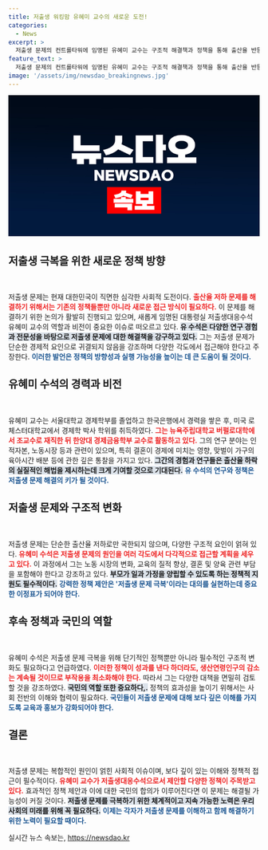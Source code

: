 ```yaml
---
title: 저출생 워킹맘 유혜미 교수의 새로운 도전!
categories:
  - News
excerpt: >
  저출생 문제의 컨트롤타워에 임명된 유혜미 교수는 구조적 해결책과 정책을 통해 출산율 반등을 이끌겠다며 획기적 대안을 준비 중. 전문가로서의 통찰과 워킹맘으로서의 경험이 기대된다!
feature_text: >
  저출생 문제의 컨트롤타워에 임명된 유혜미 교수는 구조적 해결책과 정책을 통해 출산율 반등을 이끌겠다며 획기적 대안을 준비 중. 전문가로서의 통찰과 워킹맘으로서의 경험이 기대된다!
image: '/assets/img/newsdao_breakingnews.jpg'
---
```


<p><img src="/assets/img/newsdao_breakingnews.jpg" alt="pcversion 속보" /></p>

<h2 data-ke-size="size26">저출생 극복을 위한 새로운 정책 방향</h2>

<p data-ke-size="size16">&nbsp;</p>

<p>저출생 문제는 현재 대한민국이 직면한 심각한 사회적 도전이다. <b><span style="color: #ee2323;">출산율 저하 문제를 해결하기 위해서는 기존의 정책들뿐만 아니라 새로운 접근 방식이 필요하다.</span></b> 이 문제를 해결하기 위한 논의가 활발히 진행되고 있으며, 새롭게 임명된 대통령실 저출생대응수석 유혜미 교수의 역할과 비전이 중요한 이슈로 떠오르고 있다. <b><span style="background-color: #21538527;">유 수석은 다양한 연구 경험과 전문성을 바탕으로 저출생 문제에 대한 해결책을 강구하고 있다.</span></b> 그는 저출생 문제가 단순한 경제적 요인으로 귀결되지 않음을 강조하며 다양한 각도에서 접근해야 한다고 주장한다. <b><span style="color: #1a5490;">이러한 발언은 정책의 방향성과 실행 가능성을 높이는 데 큰 도움이 될 것이다.</span></b></p>

<h2 data-ke-size="size26">유혜미 수석의 경력과 비전</h2>

<p data-ke-size="size16">&nbsp;</p>

<p>유혜미 교수는 서울대학교 경제학부를 졸업하고 한국은행에서 경력을 쌓은 후, 미국 로체스터대학교에서 경제학 박사 학위를 취득하였다. <b><span style="color: #ee2323;">그는 뉴욕주립대학교 버펄로대학에서 조교수로 재직한 뒤 한양대 경제금융학부 교수로 활동하고 있다.</span></b> 그의 연구 분야는 인적자본, 노동시장 등과 관련이 있으며, 특히 결혼이 경제에 미치는 영향, 맞벌이 가구의 육아시간 배분 등에 관한 깊은 통찰을 가지고 있다. <b><span style="background-color: #21538527;">그간의 경험과 연구들은 출산율 하락의 실질적인 해법을 제시하는데 크게 기여할 것으로 기대된다.</span></b> <b><span style="color: #1a5490;">유 수석의 연구와 정책은 저출생 문제 해결의 키가 될 것이다.</span></b></p>

<h2 data-ke-size="size26">저출생 문제와 구조적 변화</h2>

<p data-ke-size="size16">&nbsp;</p>

<p>저출생 문제는 단순한 출산율 저하로만 국한되지 않으며, 다양한 구조적 요인이 얽혀 있다. <b><span style="color: #ee2323;">유혜미 수석은 저출생 문제의 원인을 여러 각도에서 다각적으로 접근할 계획을 세우고 있다.</span></b> 이 과정에서 그는 노동 시장의 변화, 교육의 질적 향상, 결혼 및 양육 관련 부담을 포함해야 한다고 강조하고 있다. <b><span style="background-color: #21538527;">부모가 일과 가정을 양립할 수 있도록 하는 정책적 지원도 필수적이다.</span></b> <b><span style="color: #1a5490;">강력한 정책 제안은 '저출생 문제 극복'이라는 대의를 실현하는데 중요한 이정표가 되어야 한다.</span></b></p>

<h2 data-ke-size="size26">후속 정책과 국민의 역할</h2>

<p data-ke-size="size16">&nbsp;</p>

<p>유혜미 수석은 저출생 문제 극복을 위해 단기적인 정책뿐만 아니라 필수적인 구조적 변화도 필요하다고 언급하였다. <b><span style="color: #ee2323;">이러한 정책이 성과를 낸다 하더라도, 생산연령인구의 감소는 계속될 것이므로 부작용을 최소화해야 한다.</span></b> 따라서 그는 다양한 대책을 면밀히 검토할 것을 강조하였다. <b><span style="background-color: #21538527;">국민의 역할 또한 중요하다,.</span></b> 정책의 효과성을 높이기 위해서는 사회 전반의 이해와 협력이 필요하다. <b><span style="color: #1a5490;">국민들이 저출생 문제에 대해 보다 깊은 이해를 가지도록 교육과 홍보가 강화되어야 한다.</span></b></p>

<h2 data-ke-size="size26">결론</h2>

<p data-ke-size="size16">&nbsp;</p>

<p>저출생 문제는 복합적인 원인이 얽힌 사회적 이슈이며, 보다 깊이 있는 이해와 정책적 접근이 필수적이다. <b><span style="color: #ee2323;">유혜미 교수가 저출생대응수석으로서 제안할 다양한 정책이 주목받고 있다.</span></b> 효과적인 정책 제안과 이에 대한 국민의 합의가 이루어진다면 이 문제는 해결될 가능성이 커질 것이다. <b><span style="background-color: #21538527;">저출생 문제를 극복하기 위한 체계적이고 지속 가능한 노력은 우리 사회의 미래를 위해 꼭 필요하다.</span></b> <b><span style="color: #1a5490;">이제는 각자가 저출생 문제를 이해하고 함께 해결하기 위한 노력이 필요할 때이다.</span></b></p>
실시간 뉴스 속보는, <a href="https://newsdao.kr" rel="dofollow">https://newsdao.kr</a>


